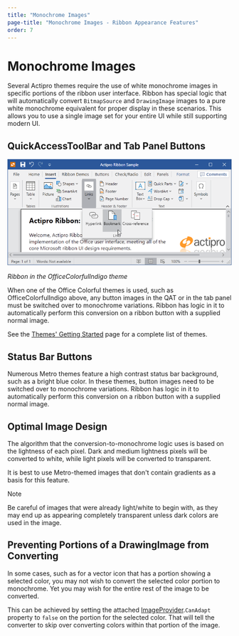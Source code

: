 ```yaml
---
title: "Monochrome Images"
page-title: "Monochrome Images - Ribbon Appearance Features"
order: 7
---
```

# Monochrome Images

Several Actipro themes require the use of white monochrome images in specific portions of the ribbon user interface.  Ribbon has special logic that will automatically convert `BitmapSource` and `DrawingImage` images to a pure white monochrome equivalent for proper display in these scenarios.  This allows you to use a single image set for your entire UI while still supporting modern UI.

## QuickAccessToolBar and Tab Panel Buttons

![Screenshot](../images/ribbon.png)

*Ribbon in the OfficeColorfulIndigo theme*

When one of the Office Colorful themes is used, such as OfficeColorfulIndigo above, any button images in the QAT or in the tab panel must be switched over to monochrome variations.  Ribbon has logic in it to automatically perform this conversion on a ribbon button with a supplied normal image.

See the [Themes' Getting Started](../../themes/getting-started.md) page for a complete list of themes.

## Status Bar Buttons

Numerous Metro themes feature a high contrast status bar background, such as a bright blue color.  In these themes, button images need to be switched over to monochrome variations.  Ribbon has logic in it to automatically perform this conversion on a ribbon button with a supplied normal image.

## Optimal Image Design

The algorithm that the conversion-to-monochrome logic uses is based on the lightness of each pixel.  Dark and medium lightness pixels will be converted to white, while light pixels will be converted to transparent.

It is best to use Metro-themed images that don't contain gradients as a basis for this feature.

> [!NOTE]
> Be careful of images that were already light/white to begin with, as they may end up as appearing completely transparent unless dark colors are used in the image.

## Preventing Portions of a DrawingImage from Converting

In some cases, such as for a vector icon that has a portion showing a selected color, you may not wish to convert the selected color portion to monochrome.  Yet you may wish for the entire rest of the image to be converted.

This can be achieved by setting the attached [ImageProvider](xref:@ActiproUIRoot.Media.ImageProvider).`CanAdapt` property to `false` on the portion for the selected color.  That will tell the converter to skip over converting colors within that portion of the image.
